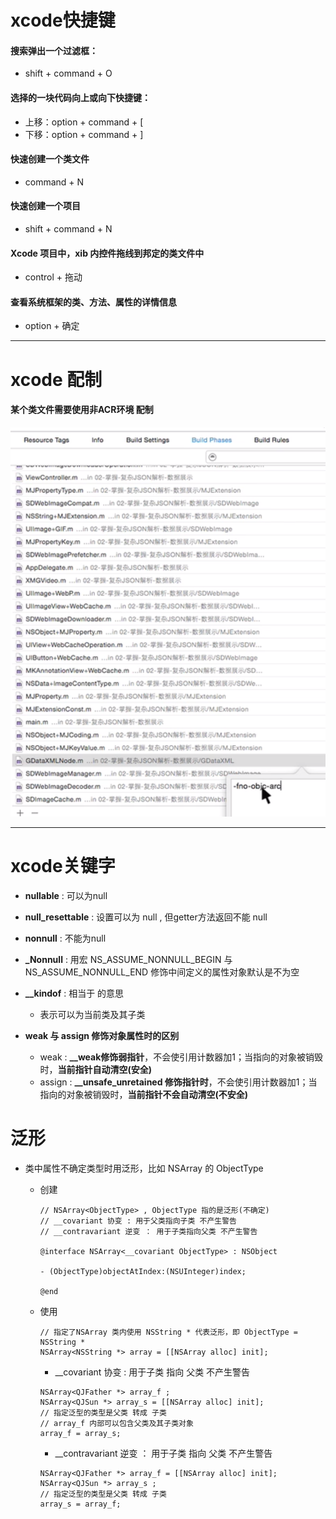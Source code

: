 # xcode快捷键

#### 搜索弹出一个过滤框：
- shift + command + O

#### 选择的一块代码向上或向下快捷键：
- 上移：option + command + [
- 下移：option + command + ]


#### 快速创建一个类文件
- command + N

#### 快速创建一个项目
- shift + command + N


#### Xcode 项目中，xib 内控件拖线到邦定的类文件中
- control + 拖动

#### 查看系统框架的类、方法、属性的详情信息
- option + 确定


---

# xcode 配制
#### 某个类文件需要使用非ACR环境 配制
![](./images/某一个类文件使用非ARC配制.png)


---

# xcode关键字
- **nullable** : 可以为null
- **null_resettable** : 设置可以为 null , 但getter方法返回不能 null
- **nonnull** : 不能为null
- **_Nonnull** : 用宏 NS_ASSUME_NONNULL_BEGIN 与 NS_ASSUME_NONNULL_END 修饰中间定义的属性对象默认是不为空

- **__kindof** : 相当于 的意思
    - 表示可以为当前类及其子类

- **weak 与 assign 修饰对象属性时的区别**
    - weak : **__weak修饰弱指针**，不会使引用计数器加1；当指向的对象被销毁时，**当前指针自动清空(安全)**
    - assign : **__unsafe_unretained 修饰指针时**，不会使引用计数器加1；当指向的对象被销毁时，**当前指针不会自动清空(不安全)**

# 泛形
- 类中属性不确定类型时用泛形，比如 NSArray 的 ObjectType
    - 创建
        ```objc
        // NSArray<ObjectType> , ObjectType 指的是泛形(不确定)
        // __covariant 协变 : 用于父类指向子类 不产生警告
        // __contravariant 逆变 ： 用于子类指向父类 不产生警告

        @interface NSArray<__covariant ObjectType> : NSObject

        - (ObjectType)objectAtIndex:(NSUInteger)index;

        @end
        ```

    - 使用
        ```objc
        // 指定了NSArray 类内使用 NSString * 代表泛形，即 ObjectType = NSString *
        NSArray<NSString *> array = [[NSArray alloc] init];
        ```

        - __covariant 协变 : 用于子类 指向 父类 不产生警告
        ```objc
        NSArray<QJFather *> array_f ;
        NSArray<QJSun *> array_s = [[NSArray alloc] init];
        // 指定泛型的类型是父类 转成 子类
        // array_f 内部可以包含父类及其子类对象
        array_f = array_s;
        ```
        - __contravariant 逆变 ： 用于子类 指向 父类 不产生警告
        ```objc
        NSArray<QJFather *> array_f = [[NSArray alloc] init];
        NSArray<QJSun *> array_s ;
        // 指定泛型的类型是父类 转成 子类
        array_s = array_f;
        ```



